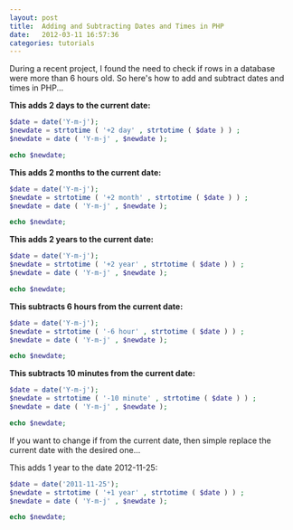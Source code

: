 ```yaml
---
layout: post
title:  Adding and Subtracting Dates and Times in PHP
date:   2012-03-11 16:57:36
categories: tutorials
---
```


During a recent project, I found the need to check if rows in a database were more than 6 hours old. So here's how to add and subtract dates and times in PHP...

**This adds 2 days to the current date:**

```php
$date = date('Y-m-j');
$newdate = strtotime ( '+2 day' , strtotime ( $date ) ) ;
$newdate = date ( 'Y-m-j' , $newdate );

echo $newdate;
```

**This adds 2 months to the current date:**

```php
$date = date('Y-m-j');
$newdate = strtotime ( '+2 month' , strtotime ( $date ) ) ;
$newdate = date ( 'Y-m-j' , $newdate );

echo $newdate;
```

**This adds 2 years to the current date:**

```php
$date = date('Y-m-j');
$newdate = strtotime ( '+2 year' , strtotime ( $date ) ) ;
$newdate = date ( 'Y-m-j' , $newdate );

echo $newdate;
```

**This subtracts 6 hours from the current date:**

```php
$date = date('Y-m-j');
$newdate = strtotime ( '-6 hour' , strtotime ( $date ) ) ;
$newdate = date ( 'Y-m-j' , $newdate );

echo $newdate;
```

**This subtracts 10 minutes from the current date:**

```php
$date = date('Y-m-j');
$newdate = strtotime ( '-10 minute' , strtotime ( $date ) ) ;
$newdate = date ( 'Y-m-j' , $newdate );

echo $newdate;
```

If you want to change if from the current date, then simple replace the current date with the desired one...

This adds 1 year to the date 2012-11-25:

```php
$date = date('2011-11-25');
$newdate = strtotime ( '+1 year' , strtotime ( $date ) ) ;
$newdate = date ( 'Y-m-j' , $newdate );

echo $newdate;
```
